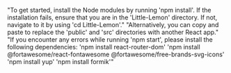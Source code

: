 "To get started, install the Node modules by running 'npm install'. If the installation fails, ensure that you are in the 'Little-Lemon' directory. If not, navigate to it by using 'cd Little-Lemon'."
"Alternatively, you can copy and paste to replace the 'public' and 'src' directories with another React app."
"If you encounter any errors while running 'npm start', please install the following dependencies:
'npm install react-router-dom'
'npm install @fortawesome/react-fontawesome @fortawesome/free-brands-svg-icons'
'npm install yup'
'npm install formik'"
